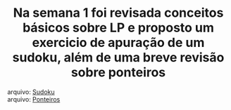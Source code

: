 <h1 align='center'>Na semana 1 foi revisada conceitos básicos sobre LP e proposto um exercicio de apuração de um sudoku, além de uma breve revisão sobre ponteiros</h1>

arquivo: [Sudoku](https://github.com/Castelanii/AED/blob/main/Semana1%20(aquecimento)/sudoku.cpp)<br>
arquivo: [Ponteiros](https://github.com/Castelanii/AED/blob/main/Semana1%20(aquecimento)/Ponteiros.cpp)
